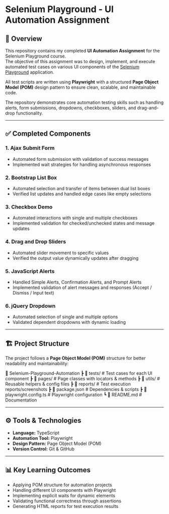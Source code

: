 # Selenium Playground - UI Automation Assignment

## 📌 Overview

This repository contains my completed **UI Automation Assignment** for the Selenium Playground course.  
The objective of this assignment was to design, implement, and execute automated test cases on various UI components of the [Selenium Playground](https://www.lambdatest.com/selenium-playground) application.

All test scripts are written using **Playwright** with a structured **Page Object Model (POM)** design pattern to ensure clean, scalable, and maintainable code.

The repository demonstrates core automation testing skills such as handling alerts, form submissions, dropdowns, checkboxes, sliders, and drag-and-drop functionality.

---

## ✅ Completed Components

### 1. Ajax Submit Form
- Automated form submission with validation of success messages  
- Implemented wait strategies for handling asynchronous responses

### 2. Bootstrap List Box
- Automated selection and transfer of items between dual list boxes  
- Verified list updates and handled edge cases like empty selections

### 3. Checkbox Demo
- Automated interactions with single and multiple checkboxes  
- Implemented validation for checked/unchecked states and message updates

### 4. Drag and Drop Sliders
- Automated slider movement to specific values  
- Verified the output value dynamically updates after dragging

### 5. JavaScript Alerts
- Handled Simple Alerts, Confirmation Alerts, and Prompt Alerts  
- Implemented validation of alert messages and responses (Accept / Dismiss / Input text)

### 6. jQuery Dropdown
- Automated selection of single and multiple options  
- Validated dependent dropdowns with dynamic loading

---

## 🏗️ Project Structure

The project follows a **Page Object Model (POM)** structure for better readability and maintainability:

📂 Selenium-Playground-Automation
┣ 📂 tests/ # Test cases for each UI component
┣ 📂 pages/ # Page classes with locators & methods
┣ 📂 utils/ # Reusable helpers & config files
┣ 📂 reports/ # Test execution reports/screenshots
┣ 📄 package.json # Dependencies & scripts
┣ 📄 playwright.config.ts # Playwright configuration
┗ 📄 README.md # Documentation

---

## ⚙️ Tools & Technologies

- **Language:** TypeScript  
- **Automation Tool:** Playwright  
- **Design Pattern:** Page Object Model (POM)  
- **Version Control:** Git & GitHub  

---

## 📊 Key Learning Outcomes

- Applying POM structure for automation projects  
- Handling different UI components with Playwright  
- Implementing explicit waits for dynamic elements  
- Validating functional correctness through assertions  
- Generating HTML reports for test execution results  
